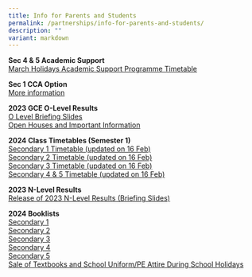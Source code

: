 ```yaml
---
title: Info for Parents and Students
permalink: /partnerships/info-for-parents-and-students/
description: ""
variant: markdown
---
```

**Sec 4 &amp; 5 Academic Support**<br>
[March Holidays Academic Support Programme Timetable](/files/March_Holidays_Academic_Support_Programme.pdf)

**Sec 1 CCA Option**<br>
[More information](/for-parents-and-stakeholders/cca-option/)

**2023 GCE O-Level Results**<br>
[O Level Briefing Slides](/files/2023_O_Level_Briefing_Slides.pdf)<br>
[Open Houses and Important Information](/files/2023_O_Level_Information_on_Open_Houses.pdf)


**2024 Class Timetables (Semester 1)**<br>
[Secondary 1 Timetable (updated on 16 Feb)](/files/Sec_1_Timetable.pdf)<br>
[Secondary 2 Timetable (updated on 16 Feb)](/files/Sec_2_Timetable.pdf)<br>
[Secondary 3 Timetable (updated on 16 Feb)](/files/Sec_3_Timetable.pdf)<br>
[Secondary 4 &amp; 5 Timetable (updated on 16 Feb)](/files/Sec_45_Timetable.pdf)


**2023 N-Level Results**<br>
[Release of 2023 N-Level Results (Briefing Slides)](/files/2023_N_Level_Briefing_Slides.pdf)

**2024 Booklists**<br>
[Secondary 1](/files/S1_BOOKLIST__2024__pdf.pdf)<br>
[Secondary 2](/files/Info%20for%20Parents%20Stakeholders/2024%20Booklists/s2%20bv%20booklist%20%20(2024).pdf)<br>
[Secondary 3](/files/Info%20for%20Parents%20Stakeholders/2024%20Booklists/s3%20bv%20booklist%20(2024).pdf)<br>
[Secondary 4](/files/Info%20for%20Parents%20Stakeholders/2024%20Booklists/s4%20bv%20booklist%20(2024).pdf)<br>
[Secondary 5](/files/Info%20for%20Parents%20Stakeholders/2024%20Booklists/s5%20bv%20booklist%20(2024).pdf)<br>
[Sale of Textbooks and School Uniform/PE Attire During School Holidays](/files/Info%20for%20Parents%20Stakeholders/2024%20Booklists/Sale_of_Textbooks_and_School_Uniform.pdf)